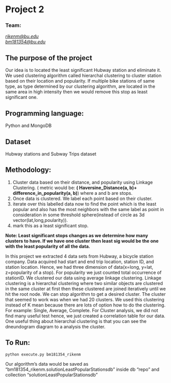 # Project 2

### Team:

*rikenm@bu.edu* <br />
*bm181354@bu.edu*


## The purpose of the project

Our idea is to located the least significant Hubway station and eliminate it. We used clustering algorithm called hierarchal clustering to cluster station based on their location and popularity. If multiple bike stations of same type, as type determined by our clustering algorithm, are located in the same area in high intensity then we would remove this stop as  least significant one.

## Programming language:
Python and MongoDB

## Dataset
Hubway stations and Subway Trips dataset


## Methodology:
1. Cluster data based on their distance, and popularity using Linkage Clustering. ( metric would be: **( Haversine_Distance(a, b)+ difference_in_popularity(a, b)**) where a and b are stops.
2. Once data is clustered. We label each point based on their cluster.
3. iterate over this labelled data now to find the point which is the least popular and also has the most neighbors with the same label as point in consideration in some threshold sphere(instead of circle as 3d vector(lat,long,poularity)).
4. mark this as a least significant stop.

**Note: Least significant stops changes as we determine how many clusters to have. If we have one cluster then least sig would be the one with the least popularity of all the data.**

In this project we extracted 4 data sets from Hubway, a bicycle station company. Data acquired had start and end trip location, station ID, and station location.  Hence, we had three dimension of data(x=long, y=lat, z=popularity of a stop). For popularity we just counted total occurrence of stationID. We clustered our data using average linkage clustering. Linkage clustering is a hierarchal clustering where two similar objects are clustered in the same cluster at first then these clustered are joined iteratively until we hit the root node. We can stop algorithm to get a desired cluster. The cluster that seemed to work was when we had 20 clusters. We used this clustering instead of K mean because there are lots of option how to do the clustering. For example: Single, Average, Complete. For Cluster analysis, we did not find many useful test hence, we just created a correlation table for our data.
One useful thing about hierarchal clustering is that you can see the dneundogram diagram to a analysis the cluster.


## To Run:

```python
python execute.py bm181354_rikenm
```
Our algorithm’s data would be saved as “bm181354_rikenm.solutionLeastPopularStationsdb” inside db “repo” and collection “solutionLeastPopularStationsdb”
